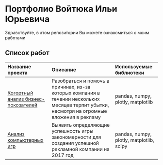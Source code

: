# Портфолио Войтюка Ильи Юрьевича  

Здравствуйте, в этом репозитории Вы можете ознакомиться с моим работами

## Список работ
|Название проекта| Описание | Используемые библиотеки |
|:------------------------|:-----------------|:--------------------| 
| [Когортный анализ бизнес-покозателей](Analysis_of_business_indicators) |Разобраться и помочь в причинах, из-за которых компания в течении нескольких месяцев терпит убытки, несмотря на огромные вложения в рекламу|pandas, numpy, plotly, matplotlib|
|[Анализ компьютерных игр](Analysis_of_computer_games)|Выявить определяющие успешность игры закономерности для создания успешной рекламной компании на 2017 год|pandas, numpy, plotly, matplotlib, scipy|

